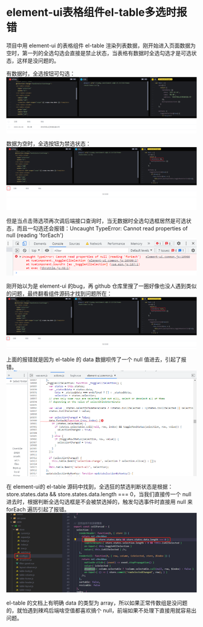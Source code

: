 # element-ui表格组件el-table多选时报错

项目中用 element-ui 的表格组件 el-table 渲染列表数据，刚开始进入页面数据为空时，第一列的全选勾选会直接是禁止状态，当表格有数据时全选勾选才是可选状态，这样是没问题的。

有数据时，全选按钮可勾选：
<img src="./1.png">

数据为空时，全选按钮为禁选状态：
<img src="./2.png">

但是当点击筛选项再次调后端接口查询时，当无数据时全选勾选框居然是可选状态，而且一勾选还会报错：Uncaught TypeError: Cannot read properties of null (reading 'forEach')
<img src="./3.png">

刚开始以为是 element-ui 的bug，再 github 仓库里搜了一圈好像也没人遇到类似的问题，最终翻看组件源码才找到问题所在：
<img src="./4.png">

上面的报错就是因为 el-table 的 data 数据呗传了一个 null 值进去，引起了报错。
<img src="./5.png">

在 element-ui的 el-table 源码中找到，全选狂的禁选判断状态是根据：store.states.data && store.states.data.length === 0，当我们直接传一个 null 进去时，根据判断全选勾选框是不会被禁选掉的，触发勾选事件时直接用 null 来 forEach 遍历引起了报错。
<img src="./6.png">

el-table 的文档上有明确 data 的类型为 array，所以如果正常传数组是没问题的，就怕遇到辣鸡后端啥空值都喜欢搞个 null，前端如果不处理下直接用就容易出问题。